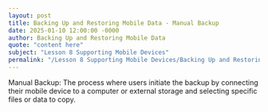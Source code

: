 ```yaml
---
layout: post
title: Backing Up and Restoring Mobile Data - Manual Backup
date: 2025-01-10 12:00:00 -0000
author: Backing Up and Restoring Mobile Data
quote: "content here"
subject: "Lesson 8 Supporting Mobile Devices"
permalink: "/Lesson 8 Supporting Mobile Devices/Backing Up and Restoring Mobile Data/Backing Up and Restoring Mobile Data - Manual Backup"
---
```


Manual Backup: The process where users initiate the backup by connecting their mobile device to a computer or external storage and selecting specific files or data to copy.
